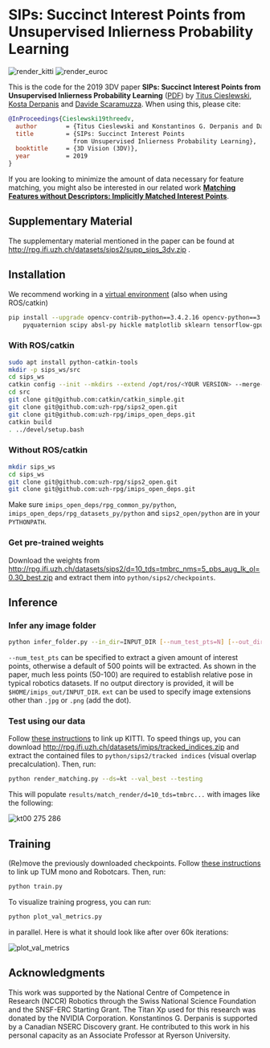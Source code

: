 # SIPs: Succinct Interest Points from Unsupervised Inlierness Probability Learning

![render_kitti](doc/render_kitti.gif)
![render_euroc](doc/render_euroc.gif)

This is the code for the 2019 3DV paper **SIPs: Succinct Interest Points from Unsupervised Inlierness Probability Learning** ([PDF](http://rpg.ifi.uzh.ch/docs/3DV19_Cieslewski.pdf)) by [Titus Cieslewski](http://rpg.ifi.uzh.ch/people_titus.html), [Kosta Derpanis](http://scs.ryerson.ca/~kosta/) and [Davide Scaramuzza](http://rpg.ifi.uzh.ch/people_scaramuzza.html). When using this, please cite:

```bib
@InProceedings{Cieslewski19threedv,
  author        = {Titus Cieslewski and Konstantinos G. Derpanis and Davide Scaramuzza},
  title         = {SIPs: Succinct Interest Points
                  from Unsupervised Inlierness Probability Learning},
  booktitle     = {3D Vision (3DV)},
  year          = 2019
}
```

If you are looking to minimize the amount of data necessary for feature matching, you might also be interested in our related work [**Matching Features without Descriptors: Implicitly Matched Interest Points**](https://github.com/uzh-rpg/imips_open).

## Supplementary Material

The supplementary material mentioned in the paper can be found at http://rpg.ifi.uzh.ch/datasets/sips2/supp_sips_3dv.zip .

## Installation

We recommend working in a [virtual environment](https://packaging.python.org/guides/installing-using-pip-and-virtual-environments/) (also when using ROS/catkin)
```bash
pip install --upgrade opencv-contrib-python==3.4.2.16 opencv-python==3.4.2.16 ipython \
    pyquaternion scipy absl-py hickle matplotlib sklearn tensorflow-gpu cachetools scikit-image Pillow pyyaml
```

### With ROS/catkin

```bash
sudo apt install python-catkin-tools
mkdir -p sips_ws/src
cd sips_ws
catkin config --init --mkdirs --extend /opt/ros/<YOUR VERSION> --merge-devel
cd src
git clone git@github.com:catkin/catkin_simple.git
git clone git@github.com:uzh-rpg/sips2_open.git
git clone git@github.com:uzh-rpg/imips_open_deps.git
catkin build
. ../devel/setup.bash
```

### Without ROS/catkin

```bash
mkdir sips_ws
cd sips_ws
git clone git@github.com:uzh-rpg/sips2_open.git
git clone git@github.com:uzh-rpg/imips_open_deps.git
```
Make sure `imips_open_deps/rpg_common_py/python`, `imips_open_deps/rpg_datasets_py/python` and `sips2_open/python` are in your `PYTHONPATH`.

### Get pre-trained weights

Download the weights from http://rpg.ifi.uzh.ch/datasets/sips2/d=10_tds=tmbrc_nms=5_pbs_aug_lk_ol=0.30_best.zip and extract them into `python/sips2/checkpoints`.

## Inference

### Infer any image folder

```bash
python infer_folder.py --in_dir=INPUT_DIR [--num_test_pts=N] [--out_dir=OUTPUT_DIR] [--ext=.EXTENSION]
```
`--num_test_pts` can be specified to extract a given amount of interest points, otherwise a default of 500 points will be extracted.
As shown in the paper, much less points (50-100) are required to establish relative pose in typical robotics datasets.
If no output directory is provided, it will be `$HOME/imips_out/INPUT_DIR`.
`ext` can be used to specify image extensions other than `.jpg` or `.png` (add the dot).

### Test using our data

Follow [these instructions](https://github.com/uzh-rpg/imips_open_deps/tree/master/rpg_datasets_py) to link up KITTI. To speed things up, you can download http://rpg.ifi.uzh.ch/datasets/imips/tracked_indices.zip and extract the contained files to `python/sips2/tracked indices` (visual overlap precalculation). Then, run:
```bash
python render_matching.py --ds=kt --val_best --testing
```
This will populate `results/match_render/d=10_tds=tmbrc...` with images like the following:

![kt00 275 286](doc/kt00_275_286.png)

## Training

(Re)move the previously downloaded checkpoints. Follow [these instructions](https://github.com/uzh-rpg/imips_open_deps/tree/master/rpg_datasets_py) to link up TUM mono and Robotcars. Then, run:
```bash
python train.py
```

To visualize training progress, you can run:
```bash
python plot_val_metrics.py
```
in parallel. Here is what it should look like after over 60k iterations:

![plot_val_metrics](doc/plot_val_metrics.png)

## Acknowledgments

This work was supported by the National Centre of Competence in Research (NCCR) Robotics through the Swiss National Science Foundation and the SNSF-ERC Starting Grant. The Titan Xp used for this research was donated by the NVIDIA Corporation.  Konstantinos G. Derpanis is supported by a Canadian NSERC Discovery grant. He contributed to this work in his personal capacity as an Associate Professor at Ryerson University.
